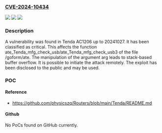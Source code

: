 ### [CVE-2024-10434](https://cve.mitre.org/cgi-bin/cvename.cgi?name=CVE-2024-10434)
![](https://img.shields.io/static/v1?label=Product&message=AC1206&color=blue)
![](https://img.shields.io/static/v1?label=Version&message=%3D%2020241027%20&color=brighgreen)
![](https://img.shields.io/static/v1?label=Vulnerability&message=Stack-based%20Buffer%20Overflow&color=brighgreen)

### Description

A vulnerability was found in Tenda AC1206 up to 20241027. It has been classified as critical. This affects the function ate_Tenda_mfg_check_usb/ate_Tenda_mfg_check_usb3 of the file /goform/ate. The manipulation of the argument arg leads to stack-based buffer overflow. It is possible to initiate the attack remotely. The exploit has been disclosed to the public and may be used.

### POC

#### Reference
- https://github.com/physicszq/Routers/blob/main/Tenda/README.md

#### Github
No PoCs found on GitHub currently.

